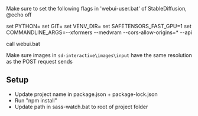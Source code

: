 Make sure to set the following flags in 'webui-user.bat' of StableDiffusion,
@echo off

set PYTHON=
set GIT=
set VENV_DIR=
set SAFETENSORS_FAST_GPU=1
set COMMANDLINE_ARGS=--xformers --medvram --cors-allow-origins=* --api

call webui.bat

<!--  -->

Make sure images in `sd-interactive\images\input` have the same resolution as the POST request sends

## Setup

 - Update project name in package.json + package-lock.json
 - Run "npm install"
 - Update path in sass-watch.bat to root of project folder